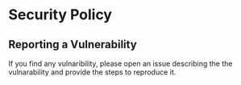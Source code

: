 # Security Policy


## Reporting a Vulnerability

If you find any vulnaribility, please open an issue describing the the vulnarability and provide the steps to reproduce it.
